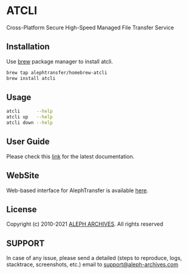 
# ATCLI

Cross-Platform Secure High-Speed Managed File Transfer Service

## Installation

Use [brew](https://brew.sh/) package manager to install atcli.

```bash
brew tap alephtransfer/homebrew-atcli
brew install atcli
```

## Usage

```bash
atcli      --help
atcli up   --help
atcli down --help
```

## User Guide

Please check this [link](https://alephtransfer.com/doc/atcli.html) for the latest documentation.

## WebSite

Web-based interface for AlephTransfer is available [here](https://alephtransfer.com/).

## License
Copyright (c) 2010-2021 [ALEPH ARCHIVES](https://aleph-archives.com/). All rights reserved


## SUPPORT

In case of any issue, please send a detailed (steps to reproduce, logs, stacktrace, screenshots, etc.) email to support@aleph-archives.com
